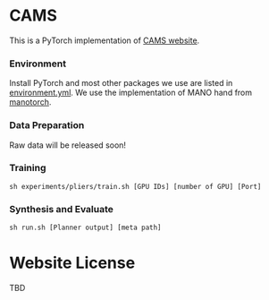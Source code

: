 # CAMS

This is a PyTorch implementation of [CAMS website](https://cams-hoi.github.io). 

### Environment

Install PyTorch and most other packages we use are listed in [environment.yml](https://github.com/cams-hoi/cams-hoi.github.io/environment.yml). We use the implementation of MANO hand from [manotorch](https://github.com/lixiny/manotorch). 

### Data Preparation

Raw data will be released soon!

### Training

```
sh experiments/pliers/train.sh [GPU IDs] [number of GPU] [Port]
```

### Synthesis and Evaluate

```
sh run.sh [Planner output] [meta path]
```

# Website License

TBD

